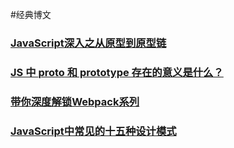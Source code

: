 #经典博文

### [JavaScript深入之从原型到原型链](https://github.com/mqyqingfeng/Blog/issues/2)
### [JS 中 __proto__ 和 prototype 存在的意义是什么？](https://www.zhihu.com/question/56770432)
### [带你深度解锁Webpack系列](https://juejin.cn/post/6844904079219490830)
### [JavaScript中常见的十五种设计模式 ](https://www.cnblogs.com/imwtr/p/9451129.html)
